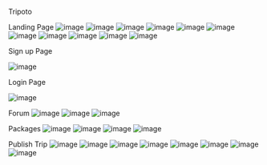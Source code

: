 Tripoto 

Landing Page
![image](https://user-images.githubusercontent.com/110039298/215248238-8978c791-851b-4674-8b7b-84a4e0b97080.png)
![image](https://user-images.githubusercontent.com/110039298/215248355-2887f238-d7c5-4a1f-9897-17aa69cd7246.png)
![image](https://user-images.githubusercontent.com/110039298/215248369-576e8127-a311-4c1a-a69a-8185faa47387.png)
![image](https://user-images.githubusercontent.com/110039298/215248377-1241d5d1-2588-4884-b4f2-17f774927bd2.png)
![image](https://user-images.githubusercontent.com/110039298/215243480-f5af434b-60f8-400f-981f-3d8e1790efd8.png)
![image](https://user-images.githubusercontent.com/110039298/215243497-88b76909-59c2-467d-995d-3f1b2acc4f3d.png)
![image](https://user-images.githubusercontent.com/110039298/215243514-ecb55108-6158-4ace-bb0a-75b576cff2ee.png)
![image](https://user-images.githubusercontent.com/110039298/215243536-1f8384b1-69dc-4bb4-a468-933706c8c26c.png)
![image](https://user-images.githubusercontent.com/110039298/215243547-e8b654d6-b26d-49b0-8654-23ff09dcb7f0.png)
![image](https://user-images.githubusercontent.com/110039298/215243555-26c2b595-deca-46cc-93ff-b817b654a53d.png)
![image](https://user-images.githubusercontent.com/110039298/215243561-d181901a-dda5-4061-9f0b-b167369b0fca.png)


Sign up Page

![image](https://user-images.githubusercontent.com/110039298/215243594-90108e23-8bb3-4829-92f3-3e1baddf8689.png)


Login Page

![image](https://user-images.githubusercontent.com/110039298/215243618-8c8a0568-4875-4a9e-8005-c2dff2ebafea.png)


Forum
![image](https://user-images.githubusercontent.com/110039298/215248083-88e8db18-7152-47be-92b8-cd8010f4385e.png)
![image](https://user-images.githubusercontent.com/110039298/215248109-aa113923-8b50-4f58-8a9d-acf99ab9f192.png)
![image](https://user-images.githubusercontent.com/110039298/215248117-30c7ebc6-a071-42e2-a497-4fc867841aea.png)



Packages
![image](https://user-images.githubusercontent.com/110039298/215244994-c81d9a3a-49a3-41b0-a545-edc25c87c74d.png)
![image](https://user-images.githubusercontent.com/110039298/215245263-a95aea72-ae9d-4025-ac32-725e966fda33.png)
![image](https://user-images.githubusercontent.com/110039298/215246910-1d544fdb-3e18-410d-b060-0a25f3af42dc.png)
![image](https://user-images.githubusercontent.com/110039298/215247396-0368a9e7-1b0f-4156-b3b5-ea2cfcbc41cd.png)


Publish Trip
![image](https://user-images.githubusercontent.com/110039298/215247830-238db36b-be0a-4117-b80e-ac4b29d1995f.png)
![image](https://user-images.githubusercontent.com/110039298/215247838-4cc4b95b-f6db-4721-8366-4c181cd46bea.png)
![image](https://user-images.githubusercontent.com/110039298/215247847-b995dcc8-ebc5-42aa-b7f0-ed284af9ea5b.png)
![image](https://user-images.githubusercontent.com/110039298/215247856-c0d8520b-7380-4a2b-b21c-5a2b5b91d0a8.png)
![image](https://user-images.githubusercontent.com/110039298/215247872-76c707eb-efa8-4f62-9e3a-b4004e9da638.png)
![image](https://user-images.githubusercontent.com/110039298/215247893-00393039-5fb7-4646-b1fd-716ea3ad41dc.png)
![image](https://user-images.githubusercontent.com/110039298/215247903-8845c7f0-8bec-47c2-b11c-e5096159311f.png)
![image](https://user-images.githubusercontent.com/110039298/215247953-bf9ff983-8898-4f4c-8a38-4418b79eba54.png)






